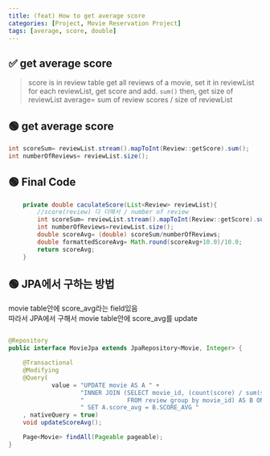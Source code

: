 ```yaml
---
title: (feat) How to get average score
categories: [Project, Movie Reservation Project]
tags: [average, score, double]
---
```


## ✅ get average score

> score is in review table
> get all reviews of a movie, set it in reviewList
> for each reviewList, get score and add. `sum()`
> then, get size of reviewList
> average= sum of review scores / size of reviewList

## 🟢 get average score

```java
int scoreSum= reviewList.stream().mapToInt(Review::getScore).sum();
int numberOfReviews= reviewList.size();
```

## 🟢 Final Code

```java
    private double caculateScore(List<Review> reviewList){
        //score(review) 다 더해서 / number of review
        int scoreSum= reviewList.stream().mapToInt(Review::getScore).sum();
        int numberOfReviews=reviewList.size();
        double scoreAvg= (double) scoreSum/numberOfReviews;
        double formattedScoreAvg= Math.round(scoreAvg+10.0)/10.0;
        return scoreAvg;
    }
```

## 🟢 JPA에서 구하는 방법

movie table안에 score_avg라는 field있음 <br>
따라서 JPA에서 구해서 movie table안에 score_avg를 update <br>

```java

@Repository
public interface MovieJpa extends JpaRepository<Movie, Integer> {

    @Transactional
    @Modifying
    @Query(
            value = "UPDATE movie AS A " +
                    "INNER JOIN (SELECT movie_id, (count(score) / sum(score)) AS SCORE_AVG " +
                    "            FROM review group by movie_id) AS B ON A.movie_id = B.movie_id " +
                    " SET A.score_avg = B.SCORE_AVG "
    , nativeQuery = true)
    void updateScoreAvg();

    Page<Movie> findAll(Pageable pageable);
}
```
